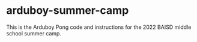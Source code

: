 # arduboy-summer-camp
This is the Arduboy Pong code and instructions for the 2022 BAISD middle school summer camp.
